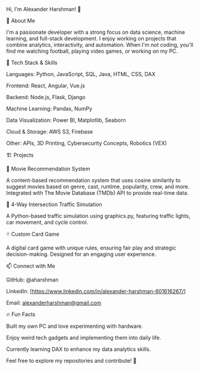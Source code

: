 Hi, I'm Alexander Harshman! 👋

🚀 About Me

I'm a passionate developer with a strong focus on data science, machine learning, and full-stack development. I enjoy working on projects that combine analytics, interactivity, and automation. When I'm not coding, you'll find me watching football, playing video games, or working on my PC.

🔧 Tech Stack & Skills

Languages: Python, JavaScript, SQL, Java, HTML, CSS, DAX

Frontend: React, Angular, Vue.js

Backend: Node.js, Flask, Django

Machine Learning: Pandas, NumPy

Data Visualization: Power BI, Matplotlib, Seaborn

Cloud & Storage: AWS S3, Firebase

Other: APIs, 3D Printing, Cybersecurity Concepts, Robotics (VEX)

🏗️ Projects

🎥 Movie Recommendation System

A content-based recommendation system that uses cosine similarity to suggest movies based on genre, cast, runtime, popularity, crew, and more. Integrated with The Movie Database (TMDb) API to provide real-time data.

🚦 4-Way Intersection Traffic Simulation

A Python-based traffic simulation using graphics.py, featuring traffic lights, car movement, and cycle control.

🃏 Custom Card Game

A digital card game with unique rules, ensuring fair play and strategic decision-making. Designed for an engaging user experience.

📫 Connect with Me

GitHub: @aharshman

LinkedIn: [https://www.linkedin.com/in/alexander-harshman-601616267/]

Email: alexanderharshman@gmail.com

🔥 Fun Facts

Built my own PC and love experimenting with hardware.

Enjoy weird tech gadgets and implementing them into daily life.

Currently learning DAX to enhance my data analytics skills.

Feel free to explore my repositories and contribute! 🚀
